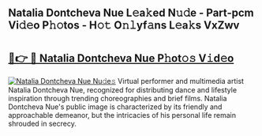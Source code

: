 ## Natalia Dontcheva Nue L𝚎a𝚔ed N𝚞𝚍e - Part-pcm Vi𝚍𝚎o P𝚑𝚘tos - H𝚘𝚝 O𝚗𝚕yf𝚊ns L𝚎a𝚔s VxZwv

# <h2><a href="http://kf5ny1h.oniu.top/?m=Natalia+Dontcheva+Nue">🔗👉 🔴 Natalia Dontcheva Nue P𝚑ot𝚘𝚜 V𝚒d𝚎o</a></h2>

[![Natalia Dontcheva Nue Nu𝚍e𝚜](https://i.imgur.com/0qMVB7G.gif)](http://kf5ny1h.oniu.top/?m=Natalia+Dontcheva+Nue)
Virtual performer and multimedia artist Natalia Dontcheva Nue, recognized for distributing dance and lifestyle inspiration through trending choreographies and brief films. Natalia Dontcheva Nue's public image is characterized by its friendly and approachable demeanor, but the intricacies of his personal life remain shrouded in secrecy.  
